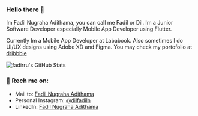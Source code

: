 ### Hello there 👋

Im Fadil Nugraha Adithama, you can call me Fadil or Dil.
Im a Junior Software Developer especially Mobile App Developer using Flutter.

Currently Im a Mobile App Developer at Lababook.
Also sometimes I do UI/UX designs using Adobe XD and Figma.
You may check my portofolio at [dribbble](https://dribbble.com/fadirru)

![fadirru's GitHub Stats](https://github-readme-stats.vercel.app/api?username=fadirru&&show_icons=true&count_private=true&title_color=6F9EFE&icon_color=A8FE6F&text_color=F0F0FA&bg_color=161616)

### 📧 Rech me on:

- Mail to: [Fadil Nugraha Adithama](mailto:dil.projek@gmail.com)
- Personal Instagram: [@dilfadiln](https://www.instagram.com/dilfadiln/)
- LinkedIn: [Fadil Nugraha Adithama](https://www.linkedin.com/in/adithamafadil/)
